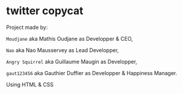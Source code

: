 # <h1> twitter copycat </h1>

Project made by:

```Moudjane``` aka Mathis Oudjane as Developper & CEO,

```Nao``` aka Nao Mausservey as Lead Developper,

```Angry Squirrel``` aka Guillaume Maugin as Developper,

```gaut123456``` aka Gauthier Duffier as Developper & Happiness Manager.

Using HTML & CSS
